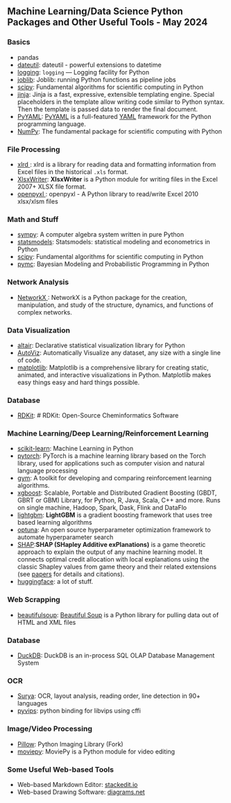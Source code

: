 

## Machine Learning/Data Science Python Packages and Other Useful Tools - May 2024

### Basics
- pandas
- [dateutil](https://dateutil.readthedocs.io/en/stable/): dateutil - powerful extensions to datetime
- [logging](https://docs.python.org/3/library/logging.html): `logging`  — Logging facility for Python
- [joblib](https://joblib.readthedocs.io/en/stable/):  Joblib: running Python functions as pipeline jobs
- [scipy](https://scipy.org/): Fundamental algorithms for scientific computing in Python
- [jinja](https://github.com/pallets/jinja): Jinja is a fast, expressive, extensible templating engine. Special placeholders in the template allow writing code similar to Python syntax. Then the template is passed data to render the final document.
- [PyYAML](https://pyyaml.org/): [PyYAML](http://pyyaml.org/wiki/PyYAML) is a full-featured [YAML](http://yaml.org/) framework for the Python programming language.
- [NumPy](https://numpy.org/): The fundamental package for scientific computing with Python

### File Processing
- [xlrd ](https://github.com/python-excel/xlrd): xlrd is a library for reading data and formatting information from Excel files in the historical `.xls` format.
- [XlsxWriter](https://github.com/jmcnamara/XlsxWriter): **XlsxWriter** is a Python module for writing files in the Excel 2007+ XLSX file format.
- [openpyxl ](https://openpyxl.readthedocs.io/en/stable/):  openpyxl - A Python library to read/write Excel 2010 xlsx/xlsm files

### Math and Stuff
- [sympy](https://github.com/sympy/sympy): A computer algebra system written in pure Python
- [statsmodels](https://github.com/statsmodels/statsmodels): Statsmodels: statistical modeling and econometrics in Python
 - [scipy](https://scipy.org/): Fundamental algorithms for scientific computing in Python
- [pymc](https://github.com/pymc-devs/pymc): Bayesian Modeling and Probabilistic Programming in Python

### Network Analysis
- [NetworkX ](https://networkx.org/): NetworkX is a Python package for the creation, manipulation, and study of the structure, dynamics, and functions of complex networks.

### Data Visualization
- [altair](https://github.com/vega/altair): Declarative statistical visualization library for Python
- [AutoViz](https://github.com/AutoViML/AutoViz): Automatically Visualize any dataset, any size with a single line of code.
- [matplotlib](https://matplotlib.org/): Matplotlib is a comprehensive library for creating static, animated, and interactive visualizations in Python. Matplotlib makes easy things easy and hard things possible.

### Database
- [RDKit](https://www.rdkit.org/): # RDKit: Open-Source Cheminformatics Software


### Machine Learning/Deep Learning/Reinforcement Learning
- [scikit-learn](https://scikit-learn.org/stable/): Machine Learning in Python
- [pytorch](https://pytorch.org/): PyTorch is a machine learning library based on the Torch library, used for applications such as computer vision and natural language processing
- [gym](https://github.com/openai/gym): A toolkit for developing and comparing reinforcement learning algorithms.
- [xgboost](https://github.com/dmlc/xgboost): Scalable, Portable and Distributed Gradient Boosting (GBDT, GBRT or GBM) Library, for Python, R, Java, Scala, C++ and more. Runs on single machine, Hadoop, Spark, Dask, Flink and DataFlo
- [lightgbm](https://lightgbm.readthedocs.io/): **LightGBM** is a gradient boosting framework that uses tree based learning algorithms
- [optuna](https://optuna.readthedocs.io/): An open source hyperparameter optimization framework to automate hyperparameter search
- [SHAP](https://shap.readthedocs.io/en/latest/):**SHAP (SHapley Additive exPlanations)** is a game theoretic approach to explain the output of any machine learning model. It connects optimal credit allocation with local explanations using the classic Shapley values from game theory and their related extensions (see [papers](https://github.com/shap/shap#citations) for details and citations).
- [huggingface](https://github.com/huggingface): a lot of stuff.

### Web Scrapping
 - [beautifulsoup](https://beautiful-soup-4.readthedocs.io/en/latest/): [Beautiful Soup](http://www.crummy.com/software/BeautifulSoup/) is a Python library for pulling data out of HTML and XML files
 
### Database
- [DuckDB](https://github.com/duckdb/duckdb): DuckDB is an in-process SQL OLAP Database Management System
	
### OCR
- [Surya](https://github.com/VikParuchuri/surya): OCR, layout analysis, reading order, line detection in 90+ languages
- [pyvips](https://github.com/libvips/pyvips): python binding for libvips using cffi

### Image/Video Processing
- [Pillow](https://github.com/python-pillow/Pillow):  Python Imaging Library (Fork)
- [moviepy](https://zulko.github.io/moviepy/): MoviePy is a Python module for video editing

### Some Useful Web-based Tools
- Web-based Markdown Editor: [stackedit.io](https://stackedit.io/app#)
- Web-based Drawing Software: [diagrams.net](https://app.diagrams.net/#)

